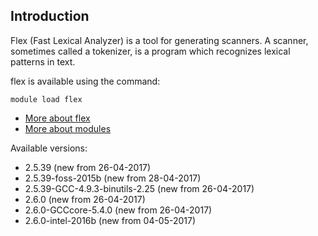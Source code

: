## Introduction
Flex (Fast Lexical Analyzer) is a tool for generating scanners. A scanner, sometimes called a tokenizer, is a program which recognizes lexical patterns in text. 

flex is available using the command:

```
module load flex
```

* [More about flex](http://flex.sourceforge.net/)
* [More about modules](Local:/systems/lisa/software/modules)

Available versions:

* 2.5.39 (new from 26-04-2017)
* 2.5.39-foss-2015b (new from 28-04-2017)
* 2.5.39-GCC-4.9.3-binutils-2.25 (new from 26-04-2017)
* 2.6.0 (new from 26-04-2017)
* 2.6.0-GCCcore-5.4.0 (new from 26-04-2017)
* 2.6.0-intel-2016b (new from 04-05-2017)
